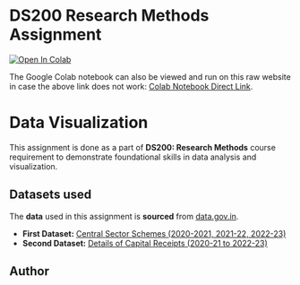 
# DS200 Research Methods Assignment

[![Open In Colab](https://colab.research.google.com/assets/colab-badge.svg)](https://colab.research.google.com/github/suryasud/DS200-data-science-visualizations/blob/main/data_visualization_using_python.ipynb)
<p>
    The Google Colab notebook can also be viewed and run on this raw website in case the above link does not work: <a href="https://colab.research.google.com/drive/1eKFF6DK05pREa5zKSmqNgR0JTOH-Ew69?usp=sharing">Colab Notebook Direct Link</a>.
</p>

# Data Visualization
This assignment is done as a part of  **DS200: Research Methods** course requirement to demonstrate foundational skills in data analysis and visualization.

## Datasets used
<p>
    The <strong>data</strong> used in this assignment is <strong>sourced</strong> from <a href="https://data.gov.in">data.gov.in</a>.
</p>

<ul>
    <li>
        <strong>First Dataset:</strong> <a href="https://www.data.gov.in/resource/central-sector-schemes-2020-2021-2020-21-2022-23">Central Sector Schemes (2020-2021, 2021-22, 2022-23)</a>
    </li>
    <li>
        <strong>Second Dataset:</strong> <a href="https://www.data.gov.in/resource/details-capital-receipts-2020-21-2022-23">Details of Capital Receipts (2020-21 to 2022-23)</a>
    </li>
</ul>

## Author


